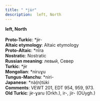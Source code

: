 ```yaml
---
title: " *jɨr"
description:  left, North
---
```

<p data-pagefind-weight="0.5">
<strong> left, North</strong><br><br>
<strong>Proto-Turkic</strong>:  *jɨr-<br>
<strong>Altaic etymology</strong>:  Altaic etymology<br>
<strong> Proto-Altaic</strong>:  *nĭ̀ra<br>
<strong>Nostratic</strong>:  Nostratic<br>
<strong>Russian meaning</strong>:  левый, Север<br>
<strong>Turkic</strong>:  *jɨr<br>
<strong>Mongolian</strong>:  *niruɣu<br>
<strong>Tungus-Manchu</strong>:  *niri-<br>
<strong>Japanese</strong>:  *nà(n)tùki<br>
<strong>Comments</strong>:  VEWT 201, EDT 954, 959, 973.<br>
<strong>Old Turkic</strong>:  jɨr-ɣaru (Orkh.), ir-, jir- (OUygh.)<br>

</p>
